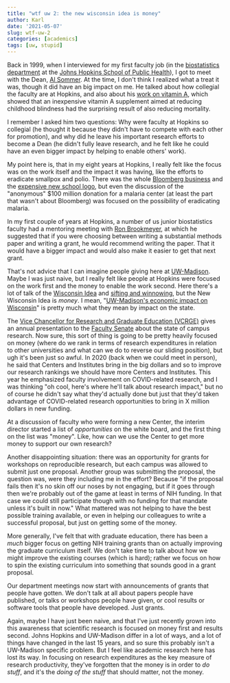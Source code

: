 ```yaml
---
title: "wtf uw 2: the new wisconsin idea is money"
author: Karl
date: '2021-05-07'
slug: wtf-uw-2
categories: [academics]
tags: [uw, stupid]
---
```


Back in 1999, when I interviewed for my first faculty job (in the
[biostatistics
department](https://www.jhsph.edu/departments/biostatistics/) at the
[Johns Hopkins School of Public Health](https://www.jhsph.edu)), I got
to meet with the Dean, [Al
Sommer](https://en.wikipedia.org/wiki/Alfred_Sommer). At the time, I
don't think I realized what a treat it was, though it did have an
big impact on me. He talked about how collegial the faculty are at
Hopkins, and also about his [work on vitamin
A](https://doi.org/10.1016%2Fs0140-6736%2886%2991157-8), which showed
that an inexpensive vitamin A supplement aimed at reducing childhood
blindness had the surprising result of also reducing mortality.

I remember I asked him two questions: Why were faculty at Hopkins so
collegial (he thought it because they didn't have to compete with each
other for promotion), and why did he leave his important research efforts to
become a Dean (he didn't fully leave research, and he felt like he
could have an even bigger impact by helping to enable others' work).

My point here is, that in my eight years at Hopkins, I really felt
like the focus was on the work itself and the impact it was having,
like the efforts to eradicate smallpox and polio. There was the
whole [Bloomberg
business](https://www.jhsph.edu/news/news-releases/2001/bloomberg-name.html)
and the [expensive new school
logo](https://kbroman.org/blog/2012/11/16/the-hopkins-sph-logo-part-1/),
but even the discussion of the "anonymous" $100 million donation for a
malaria center (at least the part that wasn't about
Bloomberg) was focused on the possibility of eradicating malaria.

In my first couple of years at Hopkins, a number of us junior
biostatistics faculty had a mentoring meeting with [Ron
Brookmeyer](https://ph.ucla.edu/faculty/brookmeyer), at which he suggested
that if you were choosing between writing a substantial methods paper
and writing a grant, he would recommend writing the paper. That it
would have a bigger impact and would also make it easier to get that
next grant.

That's not advice that I can imagine people giving here at
[UW-Madison](https://www.wisc.edu). Maybe I was just naive, but I
really felt like people at Hopkins were focused on the work first and
the money to enable the work second. Here there's a lot of talk of the
[Wisconsin Idea](https://www.wisc.edu/wisconsin-idea/) and [sifting
and
winnowing](https://news.wisc.edu/sifting-and-winnowing-turns-125/),
but the New Wisconsin Idea is _money_. I mean, "[UW-Madison's economic
impact on
Wisconsin](https://news.wisc.edu/uw-madisons-economic-impact-to-wisconsin-15-billion-annually-study-says/)"
is pretty much what they mean by impact on the state.

The [Vice Chancellor for Research and Graduate Education
(VCRGE)](https://research.wisc.edu/about/leadership/) gives an annual
presentation to the [Faculty
Senate](https://secfac.wisc.edu/governance/faculty-senate/) about
the state of campus research. Now sure, this sort of thing is going to
be pretty heavily focused on money (where do we rank in terms of
research expenditures in relation to other universities and what can
we do to reverse our sliding position), but ugh it's been just so
awful. In 2020 (back when we could meet in person), he said that
Centers and Institutes bring in the big dollars and so to improve our
research rankings we should have more Centers and Institutes. This
year he emphasized faculty involvement on COVID-related research, and
I was thinking "oh cool, here's where he'll talk about research
impact," but no of course he didn't say what they'd actually done but
just that they'd taken advantage of COVID-related research
opportunities to bring in X million dollars in new funding.

At a discussion of faculty who were forming a new Center, the interim director
started a list of _opportunities_ on the white board, and the first
thing on the list was "money". Like, how can we use the Center to get
more money to support our own research?

Another disappointing situation: there was an opportunity for grants
for workshops on reproducible research,
but each campus was allowed to submit just one proposal. Another group
was submitting the proposal, the question was, were they including me
in the effort? Because "if the proposal fails then it's no skin off
our noses by not engaging, but if it goes through then we're probably
out of the game at least in terms of NIH funding. In that case we
could still participate though with no funding for that mandate unless
it's built in now." What mattered was not helping to have the best
possible training available, or even in helping our colleagues to
write a successful proposal, but just on getting some of the money.

More generally, I've felt that with graduate education, there has been
a _much_ bigger focus on getting NIH training grants than on actually
improving the graduate curriculum itself. We don't take time to talk
about how we might improve the existing courses (which is hard);
rather we focus on how to spin the existing curriculum into something
that sounds good in a grant proposal.

Our department meetings now start with announcements of grants that
people have gotten. We don't talk at all about papers people have
published, or talks or workshops people have given, or cool results or
software tools that people have developed. Just grants.

Again, maybe I have just been naive, and that I've just recently grown into
this awareness that scientific research is focused on money first and
results second. Johns Hopkins and UW-Madison differ in a lot of
ways, and a lot of things have changed in the last 15 years, and so
sure this probably isn't a UW-Madison specific problem. But I feel
like academic research here has lost its way. In focusing on
research expenditures as the key measure of research productivity,
they've forgotten that the money is in order to _do stuff_, and it's the
_doing of the stuff_ that should matter, not the money.
